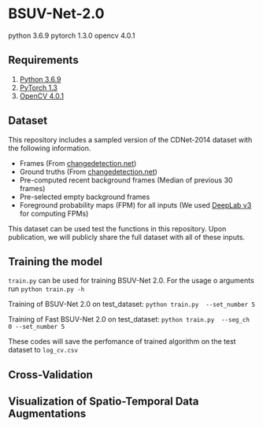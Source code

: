 # BSUV-Net-2.0

python 3.6.9
pytorch 1.3.0
opencv 4.0.1

## Requirements
1. [Python 3.6.9](https://www.python.org/)
2. [PyTorch 1.3](https://pytorch.org/)
3. [OpenCV 4.0.1](https://opencv.org/releases/)

## Dataset
This repository includes a sampled version of the CDNet-2014 dataset with the following information. 
* Frames (From [changedetection.net](https://www.changedetection.net/))
* Ground truths (From [changedetection.net](https://www.changedetection.net/))
* Pre-computed recent background frames (Median of previous 30 frames)
* Pre-selected empty background frames
* Foreground probability maps (FPM) for all inputs (We used [DeepLab v3](https://github.com/tensorflow/models/tree/master/research/deeplab) for computing FPMs)

This dataset can be used test the functions in this repository. Upon publication, we will publicly share the full dataset with all of these inputs.

## Training the model
`train.py` can be used for training BSUV-Net 2.0. For the usage o arguments run `python train.py -h`

Training of BSUV-Net 2.0 on test_dataset: 
`python train.py  --set_number 5`

Training of Fast BSUV-Net 2.0 on test_dataset:
`python train.py  --seg_ch 0 --set_number 5`

These codes will save the perfomance of trained algorithm on the test dataset to `log_cv.csv`

## Cross-Validation


## Visualization of Spatio-Temporal Data Augmentations